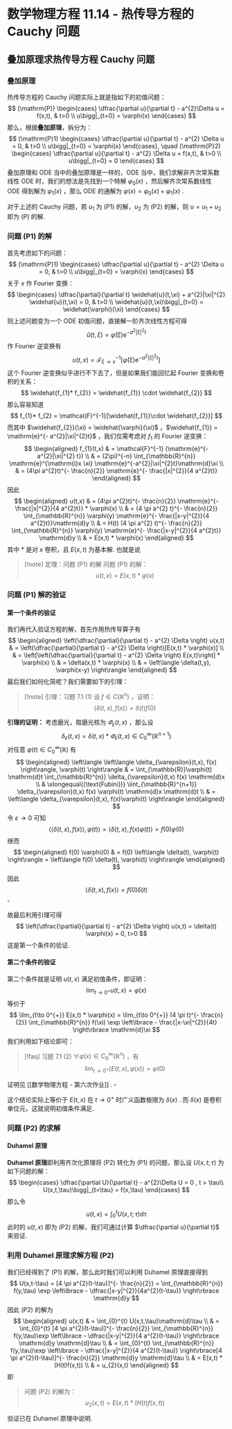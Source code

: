 # 数学物理方程 11.14 - 热传导方程的 Cauchy 问题

## 叠加原理求热传导方程 Cauchy 问题

### 叠加原理

热传导方程的 Cauchy 问题实际上就是指如下的初值问题：
$$
(\mathrm{P})
\begin{cases}
\dfrac{\partial u}{\partial t} - a^{2}\Delta u = f(x,t),  & t>0 \\
u\bigg|_{t=0} = \varphi(x)
\end{cases}
$$
那么，根据**叠加原理**，拆分为：
$$
(\mathrm{P}1)
\begin{cases}
\dfrac{\partial u}{\partial t} - a^{2} \Delta u = 0, & t>0 \\
u\bigg|_{t=0} = \varphi(x) 
\end{cases},
\quad (\mathrm{P}2)
\begin{cases}
\dfrac{\partial u}{\partial t} - a^{2} \Delta u = f(x,t), & t>0 \\
u\bigg|_{t=0} = 0
\end{cases}
$$
叠加原理和 ODE 当中的叠加原理是一样的，ODE 当中，我们求解非齐次常系数线性 ODE 时，我们的想法是先找到一个特解 $\varphi_{0}(x)$ ，然后解齐次常系数线性 ODE 得到解为 $\varphi_{1}(x)$ ，那么 ODE 的通解为 $\varphi(x) = \varphi_{0}(x)+\varphi_{1}(x)$ .

对于上述的 Cauchy 问题，若 $u_{1}$ 为 $(\mathrm{P}1)$ 的解，$u_{2}$ 为 $(\mathrm{P}2)$ 的解，则 $u = u_{1}+u_{2}$ 即为 $(\mathrm{P})$ 的解.

### 问题 (P1) 的解

首先考虑如下的问题：
$$
(\mathrm{P}1)
\begin{cases}
\dfrac{\partial u}{\partial t} - a^{2} \Delta u = 0, & t>0 \\
u\bigg|_{t=0} = \varphi(x) 
\end{cases}
$$
关于 $x$ 作 Fourier 变换：
$$
\begin{cases}
\dfrac{\partial}{\partial t} \widehat{u}(t,\xi) + a^{2}|\xi|^{2} \widehat{u}(t,\xi) = 0, & t>0 \\
\widehat{u}(t,\xi)\bigg|_{t=0} = \widehat{\varphi}(\xi)
\end{cases}
$$
则上述问题变为一个 ODE 初值问题，直接解一阶齐次线性方程可得
$$
\widehat{u} (t,\xi) = \widehat{\varphi}(\xi) \mathrm{e}^{-a^{2}|\xi|^{2}t}
$$
作 Fourier 逆变换有
$$
u(t,x) = \mathcal{F}_{\xi\to x}^{-1} [\widehat{\varphi}(\xi)\mathrm{e}^{-a^{2}|\xi|^{2} t}]
$$
这个 Fourier 逆变换似乎进行不下去了，但是如果我们能回忆起 Fourier 变换和卷积的关系：
$$
\widehat{f_{1}* f_{2}} = \widehat{f_{1}} \cdot \widehat{f_{2}}
$$
那么容易知道
$$
f_{1}* f_{2} = \mathcal{F}^{-1}[\widehat{f_{1}}\cdot \widehat{f_{2}}]
$$
而其中 $\widehat{f_{2}}(\xi) = \widehat{\varphi}(\xi)$ ，$\widehat{f_{1}} = \mathrm{e}^{- a^{2}|\xi|^{2}t}$ ，我们仅需考虑对 $f_{1}$ 的 Fourier 逆变换：
$$
\begin{aligned}
f_{1}(t,x) & = \mathcal{F}^{-1} (\mathrm{e}^{-a^{2}|\xi|^{2} t}) \\
& = (2\pi)^{-n} \int_{\mathbb{R}^{n}} \mathrm{e}^{\mathrm{i}x \xi} \mathrm{e}^{-a^{2}|\xi|^{2}t}\mathrm{d}\xi \\
& = (4\pi a^{2}t)^{- \frac{n}{2}} \mathrm{e}^{- \frac{|x|^{2}}{4 a^{2}t}}
\end{aligned}
$$
因此
$$
\begin{aligned}
u(t,x) & = (4\pi a^{2}t)^{- \frac{n}{2}} \mathrm{e}^{- \frac{|x|^{2}}{4 a^{2}t}} * \varphi(x) \\
& = (4 \pi a^{2} t)^{- \frac{n}{2}} \int_{\mathbb{R}^{n}} \varphi(y) \mathrm{e}^{- \frac{|x-y|^{2}}{4 a^{2}t}}\mathrm{d}y \\
& = H(t) (4 \pi a^{2} t)^{- \frac{n}{2}} \int_{\mathbb{R}^{n}} \varphi(y) \mathrm{e}^{- \frac{|x-y|^{2}}{4 a^{2}t}} \mathrm{d}y \\
& = E(x,t) * \varphi(x)
\end{aligned}
$$
其中 $*$ 是对 $x$ 卷积，且 $E(x,t)$ 为基本解. 也就是说

>[!note] 定理：问题 $(\mathrm{P}1)$ 的解
>问题 $(\mathrm{P}1)$ 的解：
>$$ u(t,x) = E(x,t) * \varphi(x) $$

### 问题 (P1) 解的验证

#### 第一个条件的验证

我们再代入验证方程的解，首先作用热传导算子有
$$
\begin{aligned}
\left(\dfrac{\partial}{\partial t} - a^{2} \Delta \right) u(x,t) & = \left(\dfrac{\partial}{\partial t} - a^{2} \Delta \right)[E(x,t) * \varphi(x)] \\
& = \left[\left(\dfrac{\partial}{\partial t} - a^{2} \Delta \right) E(x,t)\right] * \varphi(x) \\
& = \delta(x,t) * \varphi(x) \\
& = \left\langle \delta(t,y), \varphi(x-y) \right\rangle 
\end{aligned}
$$
最后我们如何化简呢？我们需要如下的引理：

>[!note] 引理：习题 7.1 (1)
>设 $f\in C(\mathbb{R}^{n})$ ，证明：
>$$ \left\langle \delta(t,x)  , f(x) \right\rangle = \delta(t)f(0) $$

**引理的证明：** 考虑磨光，取磨光核为 $\varPhi_\varepsilon(t,x)$ ，那么设
$$
\delta_{\varepsilon}(t,x) = \delta(t,x) * \varPhi_{\varepsilon} (t,x) \in C_{0}^{\infty}(\mathbb{R}^{n+1})
$$
对任意 $\varphi(t)\in C_{0}^{\infty}(\mathbb{R})$ 有
$$
\begin{aligned}
\left\langle \left\langle \delta_{\varepsilon}(t,x), f(x) \right\rangle, \varphi(t) \right\rangle & = \int_{\mathbb{R}}\varphi(t) \mathrm{d}t \int_{\mathbb{R}^{n}} \delta_{\varepsilon}(t,x) f(x) \mathrm{d}x  \\
& \xlongequal{(\text{Fubini})} \iint_{\mathbb{R}^{n+1}} \delta_{\varepsilon}(t,x) f(x) \varphi(t) \mathrm{d}x \mathrm{d}t \\
& = \left\langle \delta_{\varepsilon}(t,x), f(x)\varphi(t) \right\rangle
\end{aligned}
$$
令 $\varepsilon\to 0$ 可知
$$
\left\langle \left\langle \delta(t,x), f(x) \right\rangle, \varphi(t) \right\rangle = \left\langle \delta(t,x), f(x) \varphi(t) \right\rangle = f(0) \varphi(0)
$$
继而
$$
\begin{aligned}
f(0) \varphi(0) & = f(0) \left\langle \delta(t), \varphi(t) \right\rangle = \left\langle f(0) \delta(t), \varphi(t) \right\rangle
\end{aligned}
$$
因此
$$
\left\langle \delta(t,x) ,f(x) \right\rangle =  f(0)\delta(t)
$$
$\square$

故最后利用引理可得
$$
\left(\dfrac{\partial}{\partial t} - a^{2} \Delta \right) u(x,t)  = \delta(t) \varphi(x) = 0, t>0
$$
这是第一个条件的验证.

#### 第二个条件的验证

第二个条件就是证明 $u(t,x)$ 满足初值条件，即证明：
$$
\lim_{t\to 0^{+}} u(t,x) = \varphi(x)
$$
等价于
$$
\lim_{t\to 0^{+}} E(x,t) * \varphi(x) = \lim_{t\to 0^{+}} (4 \pi t)^{- \frac{n}{2}} \int_{\mathbb{R}^{n}} f(\xi) \exp \left\lbrace - \frac{|x-\xi|^{2}}{4t} \right\rbrace \mathrm{d}\xi
$$
我们利用如下结论即可：

>[!faq] 习题 7.1 (2)
>$\forall \varphi(x)\in C_{0}^{\infty}(\mathbb{R}^{n})$ ，有
>$$ \lim_{t\to 0^{+}} \left\langle E(t,x) , \varphi(x) \right\rangle = \varphi(0) $$

证明见 [[数学物理方程 - 第六次作业]] . $\square$

这个结论实际上等价于 $E(t,x)$ 在 $t\to 0^{+}$ 时广义函数极限为 $\delta(x)$ . 而 $\delta(x)$ 是卷积单位元，这就说明初值条件满足.

### 问题 (P2) 的求解

#### Duhamel 原理

**Duhamel 原理**即利用齐次化原理将 $(\mathrm{P}2)$ 转化为 $(\mathrm{P}1)$ 的问题，那么设 $U(x,t;\tau)$ 为如下问题的解：
$$
\begin{cases}
\dfrac{\partial U}{\partial t} - a^{2}\Delta U = 0 , t > \tau\\
U(x,t,\tau)\bigg|_{t=\tau} = f(x,\tau)
\end{cases}
$$
那么令
$$
u(t,x) = \int_{0}^{t} U(x,t;\tau) \mathrm{d}\tau
$$
此时的 $u(t,x)$ 即为 $(\mathrm{P}2)$ 的解，我们可通过计算 $\dfrac{\partial u}{\partial t}$ 来验证.

### 利用 Duhamel 原理求解方程 $(\mathrm{P}2)$ 

我们已经得到了 $(\mathrm{P}1)$ 的解，那么此时我们可以利用 Duhamel 原理直接得到
$$
U(x,t-\tau) = [4 \pi a^{2}(t-\tau)]^{- \frac{n}{2}} = \int_{\mathbb{R}^{n}} f(y,\tau) \exp \left\lbrace - \dfrac{|x-y|^{2}}{4a^{2}(t-\tau)} \right\rbrace \mathrm{d}y
$$
因此 $(\mathrm{P}2)$ 的解为
$$
\begin{aligned}
u(x,t) & = \int_{0}^{t} U(x,t,\tau)\mathrm{d}\tau \\
& = \int_{0}^{t} [4 \pi a^{2}(t-\tau)]^{- \frac{n}{2}} \int_{\mathbb{R}^{n}} f(y,\tau)\exp \left\lbrace - \dfrac{|x-y|^{2}}{4 a^{2}(t-\tau)} \right\rbrace \mathrm{d}y \mathrm{d}\tau \\
& = \int_{0}^{t} \int_{\mathbb{R}^{n}} f(y,\tau)\exp \left\lbrace - \dfrac{|x-y|^{2}}{4 a^{2}(t-\tau)} \right\rbrace[4 \pi a^{2}(t-\tau)]^{- \frac{n}{2}}  \mathrm{d}y \mathrm{d}\tau \\
& = E(x,t) * (H(t)f(x,t)) \\
& = u_{2}(x,t)
\end{aligned}
$$
即

> 问题 $(\mathrm{P}2)$ 的解为：
> $$ u_{2}(x,t) = E(x,t) * (H(t)f(x,t)) $$

验证已在 Duhamel 原理中说明.